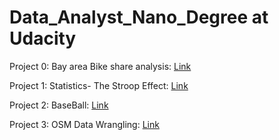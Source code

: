 # Data_Analyst_Nano_Degree at Udacity

Project 0: Bay area Bike share analysis: [Link](https://github.com/vemulamanoharr/Data_Analyst_Nano_Degree/blob/master/P0-Bay_Area_Bike_Share_Analysis/dandp0-bikeshareanalysis/Bay_Area_Bike_Share_Analysis.ipynb)

Project 1: Statistics- The Stroop Effect: [Link](https://github.com/vemulamanoharr/Data_Analyst_Nano_Degree/blob/master/P1-The_Stroop_Effect/Project_1.ipynb)

Project 2: BaseBall: [Link](https://github.com/vemulamanoharr/Data_Analyst_Nano_Degree/blob/master/P2-Base_Ball_Data_Analysis/Base_Ball_Data_Analysis.ipynb)

Project 3: OSM Data Wrangling: [Link](https://rawgit.com/vemulamanoharr/Data_Analyst_Nano_Degree/master/P3-Open_Street_Map_Data_Wrangling-Python_MongoDB/Houton_OSM_Data_Wrangling.html) 
